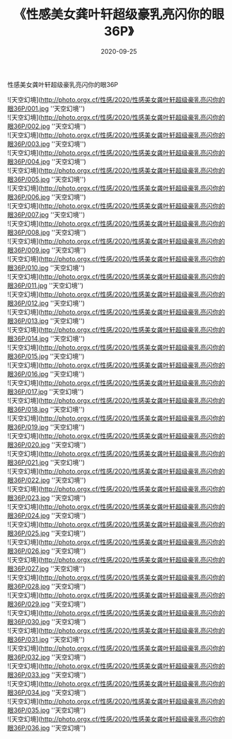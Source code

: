 ﻿---
layout: post
title:  《性感美女龚叶轩超级豪乳亮闪你的眼36P》
date:   2020-09-25
image: http://photo.orgx.cf/性感/2020/性感美女龚叶轩超级豪乳亮闪你的眼36P/000.jpg
categories: [美女, 性感, 泳衣]
---

性感美女龚叶轩超级豪乳亮闪你的眼36P



![天空幻境](http://photo.orgx.cf/性感/2020/性感美女龚叶轩超级豪乳亮闪你的眼36P/001.jpg ''天空幻境'') <br>
![天空幻境](http://photo.orgx.cf/性感/2020/性感美女龚叶轩超级豪乳亮闪你的眼36P/002.jpg ''天空幻境'') <br>
![天空幻境](http://photo.orgx.cf/性感/2020/性感美女龚叶轩超级豪乳亮闪你的眼36P/003.jpg ''天空幻境'') <br>
![天空幻境](http://photo.orgx.cf/性感/2020/性感美女龚叶轩超级豪乳亮闪你的眼36P/004.jpg ''天空幻境'') <br>
![天空幻境](http://photo.orgx.cf/性感/2020/性感美女龚叶轩超级豪乳亮闪你的眼36P/005.jpg ''天空幻境'') <br>
![天空幻境](http://photo.orgx.cf/性感/2020/性感美女龚叶轩超级豪乳亮闪你的眼36P/006.jpg ''天空幻境'') <br>
![天空幻境](http://photo.orgx.cf/性感/2020/性感美女龚叶轩超级豪乳亮闪你的眼36P/007.jpg ''天空幻境'') <br>
![天空幻境](http://photo.orgx.cf/性感/2020/性感美女龚叶轩超级豪乳亮闪你的眼36P/008.jpg ''天空幻境'') <br>
![天空幻境](http://photo.orgx.cf/性感/2020/性感美女龚叶轩超级豪乳亮闪你的眼36P/009.jpg ''天空幻境'') <br>
![天空幻境](http://photo.orgx.cf/性感/2020/性感美女龚叶轩超级豪乳亮闪你的眼36P/010.jpg ''天空幻境'') <br>
![天空幻境](http://photo.orgx.cf/性感/2020/性感美女龚叶轩超级豪乳亮闪你的眼36P/011.jpg ''天空幻境'') <br>
![天空幻境](http://photo.orgx.cf/性感/2020/性感美女龚叶轩超级豪乳亮闪你的眼36P/012.jpg ''天空幻境'') <br>
![天空幻境](http://photo.orgx.cf/性感/2020/性感美女龚叶轩超级豪乳亮闪你的眼36P/013.jpg ''天空幻境'') <br>
![天空幻境](http://photo.orgx.cf/性感/2020/性感美女龚叶轩超级豪乳亮闪你的眼36P/014.jpg ''天空幻境'') <br>
![天空幻境](http://photo.orgx.cf/性感/2020/性感美女龚叶轩超级豪乳亮闪你的眼36P/015.jpg ''天空幻境'') <br>
![天空幻境](http://photo.orgx.cf/性感/2020/性感美女龚叶轩超级豪乳亮闪你的眼36P/016.jpg ''天空幻境'') <br>
![天空幻境](http://photo.orgx.cf/性感/2020/性感美女龚叶轩超级豪乳亮闪你的眼36P/017.jpg ''天空幻境'') <br>
![天空幻境](http://photo.orgx.cf/性感/2020/性感美女龚叶轩超级豪乳亮闪你的眼36P/018.jpg ''天空幻境'') <br>
![天空幻境](http://photo.orgx.cf/性感/2020/性感美女龚叶轩超级豪乳亮闪你的眼36P/019.jpg ''天空幻境'') <br>
![天空幻境](http://photo.orgx.cf/性感/2020/性感美女龚叶轩超级豪乳亮闪你的眼36P/020.jpg ''天空幻境'') <br>
![天空幻境](http://photo.orgx.cf/性感/2020/性感美女龚叶轩超级豪乳亮闪你的眼36P/021.jpg ''天空幻境'') <br>
![天空幻境](http://photo.orgx.cf/性感/2020/性感美女龚叶轩超级豪乳亮闪你的眼36P/022.jpg ''天空幻境'') <br>
![天空幻境](http://photo.orgx.cf/性感/2020/性感美女龚叶轩超级豪乳亮闪你的眼36P/023.jpg ''天空幻境'') <br>
![天空幻境](http://photo.orgx.cf/性感/2020/性感美女龚叶轩超级豪乳亮闪你的眼36P/024.jpg ''天空幻境'') <br>
![天空幻境](http://photo.orgx.cf/性感/2020/性感美女龚叶轩超级豪乳亮闪你的眼36P/025.jpg ''天空幻境'') <br>
![天空幻境](http://photo.orgx.cf/性感/2020/性感美女龚叶轩超级豪乳亮闪你的眼36P/026.jpg ''天空幻境'') <br>
![天空幻境](http://photo.orgx.cf/性感/2020/性感美女龚叶轩超级豪乳亮闪你的眼36P/027.jpg ''天空幻境'') <br>
![天空幻境](http://photo.orgx.cf/性感/2020/性感美女龚叶轩超级豪乳亮闪你的眼36P/028.jpg ''天空幻境'') <br>
![天空幻境](http://photo.orgx.cf/性感/2020/性感美女龚叶轩超级豪乳亮闪你的眼36P/029.jpg ''天空幻境'') <br>
![天空幻境](http://photo.orgx.cf/性感/2020/性感美女龚叶轩超级豪乳亮闪你的眼36P/030.jpg ''天空幻境'') <br>
![天空幻境](http://photo.orgx.cf/性感/2020/性感美女龚叶轩超级豪乳亮闪你的眼36P/031.jpg ''天空幻境'') <br>
![天空幻境](http://photo.orgx.cf/性感/2020/性感美女龚叶轩超级豪乳亮闪你的眼36P/032.jpg ''天空幻境'') <br>
![天空幻境](http://photo.orgx.cf/性感/2020/性感美女龚叶轩超级豪乳亮闪你的眼36P/033.jpg ''天空幻境'') <br>
![天空幻境](http://photo.orgx.cf/性感/2020/性感美女龚叶轩超级豪乳亮闪你的眼36P/034.jpg ''天空幻境'') <br>
![天空幻境](http://photo.orgx.cf/性感/2020/性感美女龚叶轩超级豪乳亮闪你的眼36P/035.jpg ''天空幻境'') <br>
![天空幻境](http://photo.orgx.cf/性感/2020/性感美女龚叶轩超级豪乳亮闪你的眼36P/036.jpg ''天空幻境'') <br>